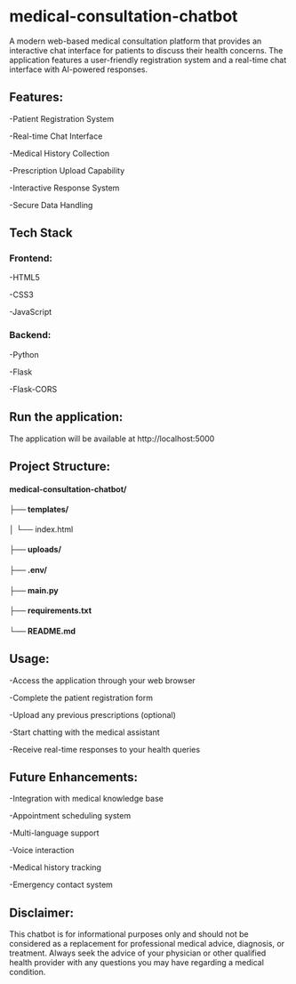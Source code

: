 # medical-consultation-chatbot
   A modern web-based medical consultation platform that provides an interactive chat interface for patients to discuss their health concerns. The application features a user-friendly registration system and a real-time chat interface with AI-powered responses.
 
 
 ## Features:

   -Patient Registration System
   
   -Real-time Chat Interface
   
   -Medical History Collection
   
   -Prescription Upload Capability
   
   -Interactive Response System
   
   -Secure Data Handling

## Tech Stack

### Frontend:
   
   -HTML5
   
   -CSS3
   
   -JavaScript
   
### Backend:   

   -Python
   
   -Flask
   
   -Flask-CORS

## Run the application:

   The application will be available at http://localhost:5000

## Project Structure:

   #### medical-consultation-chatbot/
       
   #### ├── templates/
       
   │   └── index.html
       
   #### ├── uploads/

   #### ├── .env/
       
   #### ├── main.py
       
   #### ├── requirements.txt
       
   #### └── README.md

## Usage:

  -Access the application through your web browser
  
  -Complete the patient registration form
  
  -Upload any previous prescriptions (optional)
  
  -Start chatting with the medical assistant
  
  -Receive real-time responses to your health queries

## Future Enhancements:

   -Integration with medical knowledge base
   
   -Appointment scheduling system
   
   -Multi-language support
   
   -Voice interaction
   
   -Medical history tracking
   
   -Emergency contact system


## Disclaimer:

   This chatbot is for informational purposes only and should not be considered as a replacement for professional medical advice, diagnosis, or treatment. Always seek the advice of your physician or other qualified health provider with any questions you may have regarding a medical condition.
